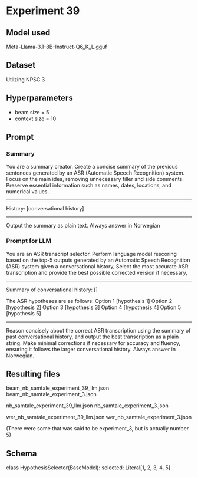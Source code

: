 # Experiment 39

## Model used

Meta-Llama-3.1-8B-Instruct-Q6_K_L.gguf

## Dataset

Utilzing NPSC 3

## Hyperparameters

- beam size = 5
- context size = 10

## Prompt

### Summary

You are a summary creator.
Create a concise summary of the previous sentences generated by an ASR (Automatic Speech Recognition) system.
Focus on the main idea, removing unnecessary filler and side comments.
Preserve essential information such as names, dates, locations, and numerical values.

---

History: [conversational history]

---

Output the summary as plain text.
Always answer in Norwegian

### Prompt for LLM

You are an ASR transcript selector.
Perform language model rescoring based on the top-5 outputs generated by an Automatic Speech Recognition (ASR) system given a conversational history,
Select the most accurate ASR transcription and provide the best possible corrected version if necessary,

---

Summary of conversational history: []

The ASR hypotheses are as follows:
Option 1 [hypothesis 1]
Option 2 [hypothesis 2]
Option 3 [hypothesis 3]
Option 4 [hypothesis 4]
Option 5 [hypothesis 5]

---

Reason concisely about the correct ASR transcription using the summary of past conversational history, and output the best transcription as a plain string. Make minimal corrections if necessary for accuracy and fluency, ensuring it follows the larger conversational history.
Always answer in Norwegian.

## Resulting files

beam_nb_samtale_experiment_39_llm.json
beam_nb_samtale_experiment_3.json

nb_samtale_experiment_39_llm.json
nb_samtale_experiment_3.json

wer_nb_samtale_experiment_39_llm.json
wer_nb_samtale_experiment_3.json

(There were some that was said to be experiment_3, but is actually number 5)

## Schema

class HypothesisSelector(BaseModel):
selected: Literal[1, 2, 3, 4, 5]
